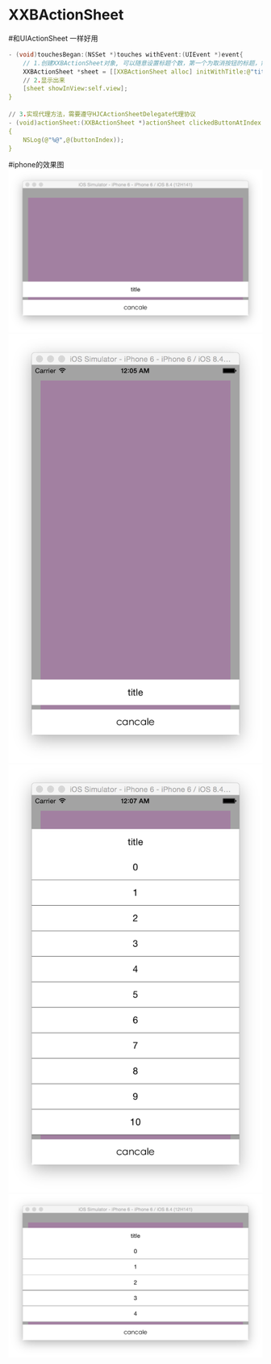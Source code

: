 # XXBActionSheet
#和UIActionSheet 一样好用
``` c
- (void)touchesBegan:(NSSet *)touches withEvent:(UIEvent *)event{
    // 1.创建XXBActionSheet对象, 可以随意设置标题个数，第一个为取消按钮的标题，需要设置代理才能监听点击结果
    XXBActionSheet *sheet = [[XXBActionSheet alloc] initWithTitle:@"title" delegate:self cancelButtonTitle:@"cancale" otherButtonTitles:@"0",@"1",@"2",@"3",@"4",@"5",@"6",@"7",@"8",@"9",@"10",nil];
    // 2.显示出来
    [sheet showInView:self.view];
}

// 3.实现代理方法，需要遵守HJCActionSheetDelegate代理协议
- (void)actionSheet:(XXBActionSheet *)actionSheet clickedButtonAtIndex:(NSInteger)buttonIndex
{
    NSLog(@"%@",@(buttonIndex));
}
```
#iphone的效果图
![image](./Image/1.png)<br>
![image](./Image/2.png)<br>
![image](./Image/3.png)<br>
![image](./Image/4.png)<br>
